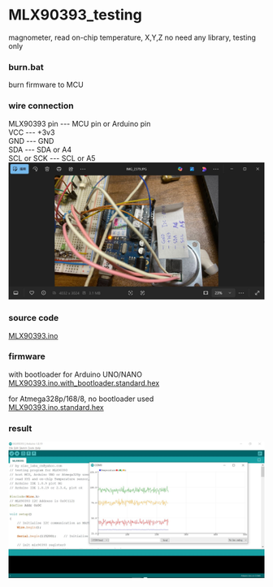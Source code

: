 # MLX90393_testing
magnometer, read on-chip temperature, X,Y,Z
no need any library, testing only  


### burn.bat
burn firmware to MCU

### wire connection  
MLX90393 pin  --- MCU pin or Arduino pin   
VCC           --- +3v3  
GND           --- GND  
SDA           --- SDA or A4  
SCL or SCK    --- SCL or A5  
![mlx90393_breadboard.JPG](mlx90393_breadboard.JPG)   

### source code
[MLX90393.ino](MLX90393.ino)  

### firmware
with bootloader for Arduino UNO/NANO  
[MLX90393.ino.with_bootloader.standard.hex  ](MLX90393.ino.with_bootloader.standard.hex)    

for Atmega328p/168/8, no bootloader used  
[MLX90393.ino.standard.hex](MLX90393.ino.standard.hex)    


### result
![testing_done.JPG](testing_done.JPG)   

